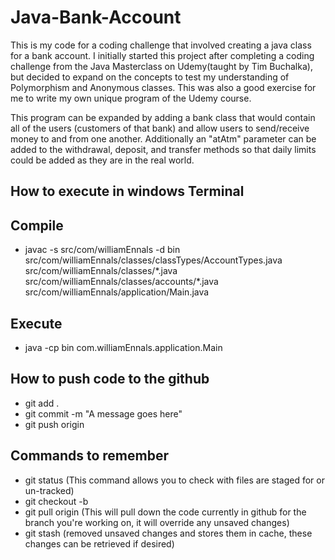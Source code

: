 # Java-Bank-Account
This is my code for a coding challenge that involved creating a java class for a bank account. I initially started this project after completing a coding challenge from the Java Masterclass on Udemy(taught by Tim Buchalka), but decided to expand on the concepts to test my understanding of Polymorphism and Anonymous classes. This was also a good exercise for me to write my own unique program of the Udemy course.

This program can be expanded by adding a bank class that would contain all of the users (customers of that bank) and allow users to send/receive money to and from one another. Additionally an "atAtm" parameter can be added to the withdrawal, deposit, and transfer methods so that daily limits could be added as they are in the real world. 

## How to execute in windows Terminal
Compile
-------
- javac -s src/com/williamEnnals -d bin src/com/williamEnnals/classes/classTypes/AccountTypes.java src/com/williamEnnals/classes/\*.java src/com/williamEnnals/classes/accounts/\*.java src/com/williamEnnals/application/Main.java

Execute
-------
- java -cp bin com.williamEnnals.application.Main

## How to push code to the github
- git add .
- git commit -m "A message goes here"
- git push origin <branch name>

## Commands to remember
- git status (This command allows you to check with files are staged for or un-tracked)
- git checkout -b <new branch name>
- git pull origin <branch name> (This will pull down the code currently in github for the branch you're working on, it will override any unsaved changes)
- git stash (removed unsaved changes and stores them in cache, these changes can be retrieved if desired)
